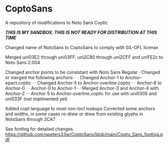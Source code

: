 # CoptoSans
A repository of modifications to Noto Sans Coptic

***THIS IS MY SANDBOX. THIS IS NOT READY FOR DISTRIBUTION AT THIS TIME***

Changed name of NotoSans to CoptoSans to comply with SIL-OFL license

Merged uni03E2 through uni03FF, uni2C80 through uni2CFF and uniFE2x to Noto Sans 2.004

Changed anchor points to be consistant with Noto Sans Regular
· Changed or merged the following anchors:
· · Changed Anchor-1 to Anchor-epact.coptic
· · Changed Anchor-5 to Anchor-overline.coptic
· · Anchor-6 to Anchor-0
· · Anchor-0 to Anchor-1
· · Merged Anchor-3 and Anchor-4 with Anchor-2
· · Anchor 5 to Anchor-overline.coptic for use with uni0305 and uni033F (not implimented yet)

Added copt <dflt> language to most non-locl lookups
Corrected some anchors and widths, in some cases re-drew or drew from existing glyphs in NotoSans through 2CA7

See fontlog for detailed changes.
https://github.com/speters33w/CoptoSans/blob/main/Copto_Sans_fontlog.pdf
